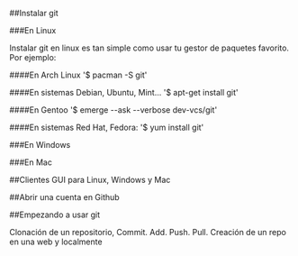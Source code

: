 


##Instalar git


###En Linux

Instalar git en linux es tan simple como usar tu gestor de paquetes favorito. Por ejemplo:


####En Arch Linux
'$ pacman -S git'

####En sistemas Debian, Ubuntu, Mint...
'$ apt-get install git'

####En Gentoo
'$ emerge --ask --verbose dev-vcs/git'

####En sistemas Red Hat, Fedora:
'$ yum install git'


###En Windows


###En Mac

##Clientes GUI para Linux, Windows y Mac


##Abrir una cuenta en Github 


##Empezando a usar git

Clonación de un repositorio, Commit. Add. Push. Pull. Creación de un repo en una web y localmente
